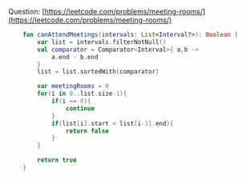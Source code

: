 Question: [https://leetcode.com/problems/meeting-rooms/](https://leetcode.com/problems/meeting-rooms/)
```kotlin
    fun canAttendMeetings(intervals: List<Interval?>): Boolean {
        var list = intervals.filterNotNull()
        val comparator = Comparator<Interval>{ a,b ->
            a.end - b.end
        }
        list = list.sortedWith(comparator)

        var meetingRooms = 0
        for(i in 0..list.size-1){
            if(i == 0){
                continue
            }
            if(list[i].start < list[i-1].end){
                return false
            }
        }

        return true
    }
```
